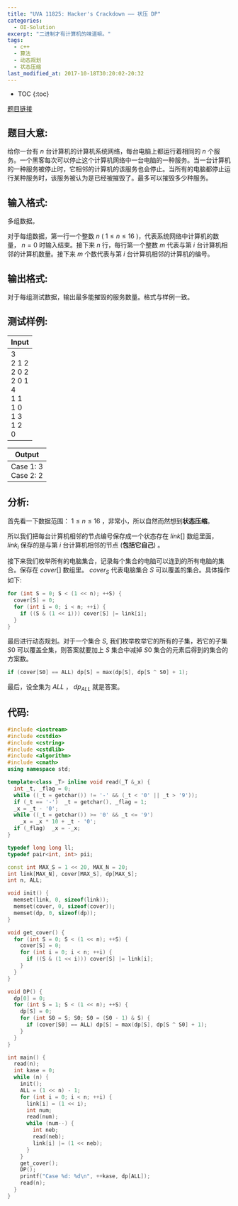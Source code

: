 ```yaml
---
title: "UVA 11825: Hacker's Crackdown —— 状压 DP"
categories:
  - OI-Solution
excerpt: "二进制才有计算机的味道嘛。"
tags:
  - c++
  - 算法
  - 动态规划
  - 状态压缩
last_modified_at: 2017-10-18T30:20:02-20:32
---
```


* TOC
{:toc}

[题目链接](https://uva.onlinejudge.org/index.php?option=com_onlinejudge&Itemid=8&category=226&page=show_problem&problem=2925)

## 题目大意:

给你一台有 $n$ 台计算机的计算机系统网络，每台电脑上都运行着相同的 $n$ 个服务。一个黑客每次可以停止这个计算机网络中一台电脑的一种服务。当一台计算机的一种服务被停止时，它相邻的计算机的该服务也会停止。当所有的电脑都停止运行某种服务时，该服务被认为是已经被摧毁了。最多可以摧毁多少种服务。

## 输入格式:

多组数据。

对于每组数据，第一行一个整数 $n$ ( $1 \leq n \leq 16$ )，代表系统网络中计算机的数量， $n = 0$ 时输入结束。接下来 $n$ 行，每行第一个整数 $m$ 代表与第 $i$ 台计算机相邻的计算机数量。接下来 $m$ 个数代表与第 $i$ 台计算机相邻的计算机的编号。

## 输出格式:

对于每组测试数据，输出最多能摧毁的服务数量。格式与样例一致。

## 测试样例:

|Input|
| ---------- |
| 3 <br> 2 1 2 <br> 2 0 2 <br> 2 0 1 <br> 4 <br> 1 1 <br> 1 0 <br> 1 3 <br> 1 2 <br> 0 |

|Output|
| ---------- |
|Case 1: 3 <br> Case 2: 2|

## 分析:

首先看一下数据范围： $1\leq n \leq 16$ ，非常小，所以自然而然想到**状态压缩**。

所以我们把每台计算机相邻的节点编号保存成一个状态存在 $link[]$ 数组里面， $link_i$ 保存的是与第 $i$ 台计算机相邻的节点 (**包括它自己**) 。

接下来我们枚举所有的电脑集合，记录每个集合的电脑可以连到的所有电脑的集合。保存在 $cover[]$ 数组里。 $cover_S$ 代表电脑集合 $S$ 可以覆盖的集合。具体操作如下:

```c++
for (int S = 0; S < (1 << n); ++S) {
  cover[S] = 0;
  for (int i = 0; i < n; ++i) {
    if ((S & (1 << i))) cover[S] |= link[i];
  }
}
```

最后进行动态规划。对于一个集合 $S$, 我们枚举枚举它的所有的子集，若它的子集 $S0$ 可以覆盖全集，则答案就要加上 $S$ 集合中减掉 $S0$ 集合的元素后得到的集合的方案数。

```c++
if (cover[S0] == ALL) dp[S] = max(dp[S], dp[S ^ S0] + 1);
```

最后，设全集为 $ALL$ ， $dp_{ALL}$ 就是答案。

## 代码:

```c++
#include <iostream>
#include <cstdio>
#include <cstring>
#include <cstdlib>
#include <algorithm>
#include <cmath>
using namespace std;

template<class _T> inline void read(_T &_x) {
  int _t, _flag = 0;
  while ((_t = getchar()) != '-' && (_t < '0' || _t > '9'));
  if (_t == '-')  _t = getchar(), _flag = 1;
  _x = _t - '0';
  while ((_t = getchar()) >= '0' && _t <= '9')
    _x = _x * 10 + _t - '0';
  if (_flag)  _x = -_x;
}

typedef long long ll;
typedef pair<int, int> pii;

const int MAX_S = 1 << 20, MAX_N = 20;
int link[MAX_N], cover[MAX_S], dp[MAX_S];
int n, ALL;

void init() {
  memset(link, 0, sizeof(link));
  memset(cover, 0, sizeof(cover));
  memset(dp, 0, sizeof(dp));
}

void get_cover() {
  for (int S = 0; S < (1 << n); ++S) {
    cover[S] = 0;
    for (int i = 0; i < n; ++i) {
      if ((S & (1 << i))) cover[S] |= link[i];
    }
  }
}

void DP() {
  dp[0] = 0;
  for (int S = 1; S < (1 << n); ++S) {
    dp[S] = 0;
    for (int S0 = S; S0; S0 = (S0 - 1) & S) {
      if (cover[S0] == ALL) dp[S] = max(dp[S], dp[S ^ S0] + 1);
    }
  }
}

int main() {
  read(n);
  int kase = 0;
  while (n) {
    init();
    ALL = (1 << n) - 1;
    for (int i = 0; i < n; ++i) {
      link[i] = (1 << i);
      int num;
      read(num);
      while (num--) {
        int neb;
        read(neb);
        link[i] |= (1 << neb);
      }
    }
    get_cover();
    DP();
    printf("Case %d: %d\n", ++kase, dp[ALL]);
    read(n);
  }
}
```

